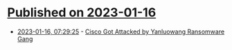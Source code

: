 # [Published on 2023-01-16](index.md)

* [2023-01-16, 07:29:25](https://news.ycombinator.com/item?id=34397893) - [Cisco Got Attacked by Yanluowang Ransomware Gang](https://beaglesecurity.com/blog/article/cisco-attack-by-yanluowang-ransomware-gang.html)
